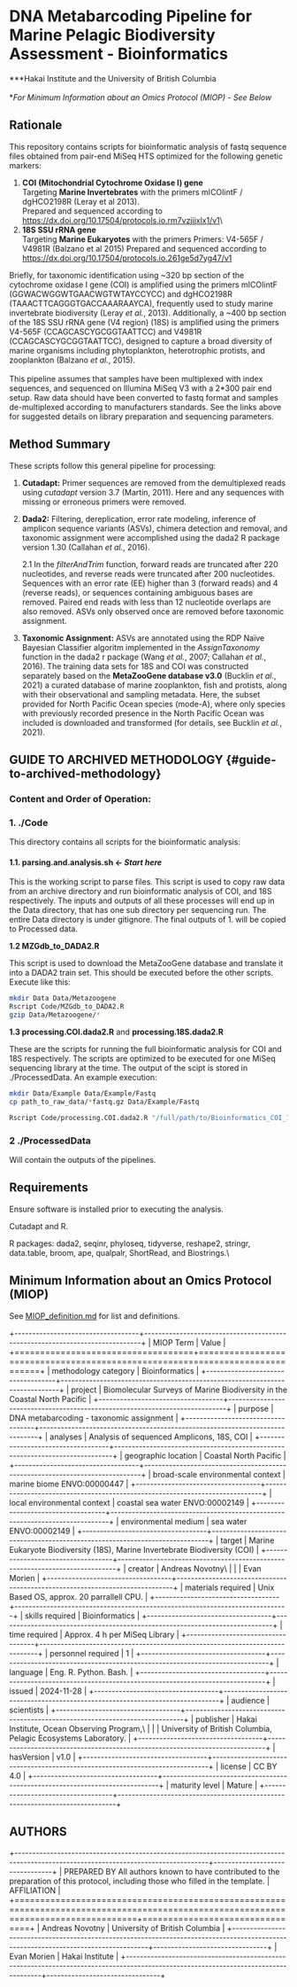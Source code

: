 # DNA Metabarcoding Pipeline for Marine Pelagic Biodiversity Assessment - Bioinformatics

***Hakai Institute and the University of British Columbia\
\
**For Minimum Information about an Omics Protocol (MIOP) - See Below*

## Rationale

This repository contains scripts for bioinformatic analysis of fastq sequence files obtained from pair-end MiSeq HTS optimized for the following genetic markers:

1.  **COI** **(Mitochondrial Cytochrome Oxidase I) gene**\
    Targeting **Marine Invertebrates** with the primers mICOIintF / dgHCO2198R (Leray et al 2013).\
    Prepared and sequenced according to <https://dx.doi.org/10.17504/protocols.io.rm7vzjjjxlx1/v1>\
2.  **18S SSU rRNA gene**\
    Targeting **Marine Eukaryotes** with the primers Primers: V4-565F / V4981R (Balzano et al 2015) Prepared and sequenced according to <https://dx.doi.org/10.17504/protocols.io.261ge5d7yg47/v1>

Briefly, for taxonomic identification using \~320 bp section of the cytochrome oxidase I gene (COI) is amplified using the primers mICOIintF (GGWACWGGWTGAACWGTWTAYCCYCC) and dgHCO2198R (TAAACTTCAGGGTGACCAAARAAYCA), frequently used to study marine invertebrate biodiversity (Leray *et al.*, 2013). Additionally, a \~400 bp section of the 18S SSU rRNA gene (V4 region) (18S) is amplified using the primers V4-565F (CCAGCASCYGCGGTAATTCC) and V4981R (CCAGCASCYGCGGTAATTCC), designed to capture a broad diversity of marine organisms including phytoplankton, heterotrophic protists, and zooplankton (Balzano *et al.*, 2015).\
\
This pipeline assumes that samples have been multiplexed with index sequences, and sequenced on Illumina MiSeq V3 with a 2\*300 pair end setup. Raw data should have been converted to fastq format and samples de-multiplexed according to manufacturers standards. See the links above for suggested details on library preparation and sequencing parameters.

## Method Summary

These scripts follow this general pipeline for processing:

1.  **Cutadapt:** Primer sequences are removed from the demultiplexed reads using *cutadapt* version 3.7 (Martin, 2011). Here and any sequences with missing or erroneous primers were removed.

2.  **Dada2:** Filtering, dereplication, error rate modeling, inference of amplicon sequence variants (ASVs), chimera detection and removal, and taxonomic assignment were accomplished using the dada2 R package version 1.30 (Callahan *et al.*, 2016).

    2.1 In the *filterAndTrim* function, forward reads are truncated after 220 nucleotides, and reverse reads were truncated after 200 nucleotides. Sequences with an error rate (EE) higher than 3 (forward reads) and 4 (reverse reads), or sequences containing ambiguous bases are removed. Paired end reads with less than 12 nucleotide overlaps are also removed. ASVs only observed once are removed before taxonomic assignment.

3.  **Taxonomic Assignment:** ASVs are annotated using the RDP Naïve Bayesian Classifier algoritm implemented in the *AssignTaxonomy* function in the dada2 r package (Wang *et al.*, 2007; Callahan *et al.*, 2016). The training data sets for 18S and COI was constructed separately based on the **MetaZooGene database v3.0** (Bucklin *et al.*, 2021) a curated database of marine zooplankton, fish and protists, along with their observational and sampling metadata. Here, the subset provided for North Pacific Ocean species (mode-A), where only species with previously recorded presence in the North Pacific Ocean was included is downloaded and transformed (for details, see Bucklin *et al.*, 2021).

## GUIDE TO ARCHIVED METHODOLOGY {#guide-to-archived-methodology}

### Content and Order of Operation:

###  1. ./Code

This directory contains all scripts for the bioinformatic analysis:

#### **1.1. parsing.and.analysis.sh \<- *Start here***

This is the working script to parse files. This script is used to copy raw data from an archive directory and run bioinformatic analysis of COI, and 18S respectively. The inputs and outputs of all these processes will end up in the Data directory, that has one sub directory per sequencing run. The entire Data directory is under gitignore. The final outputs of 1. will be copied to Processed data.

**1.2 MZGdb_to_DADA2.R**

This script is used to download the MetaZooGene database and translate it into a DADA2 train set. This should be executed before the other scripts. Execute like this:

``` bash
mkdir Data Data/Metazoogene
Rscript Code/MZGdb_to_DADA2.R
gzip Data/Metazoogene/*
```

**1.3 processing.COI.dada2.R** and **processing.18S.dada2.R**

These are the scripts for running the full bioinformatic analysis for COI and 18S respectively. The scripts are optimized to be executed for one MiSeq sequencing library at the time. The output of the scipt is stored in ./ProcessedData. An example execution:

``` bash
mkdir Data/Example Data/Example/Fastq
cp path_to_raw_data/*fastq.gz Data/Example/Fastq

Rscript Code/processing.COI.dada2.R "/full/path/to/Bioinformatics_COI_18S/Data/Example"
```

### 2 ./ProcessedData

Will contain the outputs of the pipelines.

## Requirements

Ensure software is installed prior to executing the analysis.

Cutadapt and R.

R packages: dada2, seqinr, phyloseq, tidyverse, reshape2, stringr, data.table, broom, ape, qualpalr, ShortRead, and Biostrings.\

## Minimum Information about an Omics Protocol (MIOP)

See [MIOP_definition.md](https://github.com/BeBOP-OBON/0_protocol_collection_template/blob/main/MIOP_definition.md) for list and definitions.

+-----------------------------------+-----------------------------------------------------------------------------+
| MIOP Term                         | Value                                                                       |
+===================================+=============================================================================+
| methodology category              | Bioinformatics                                                              |
+-----------------------------------+-----------------------------------------------------------------------------+
| project                           | Biomolecular Surveys of Marine Biodiversity in the Coastal North Pacific    |
+-----------------------------------+-----------------------------------------------------------------------------+
| purpose                           | DNA metabarcoding - taxonomic assignment                                    |
+-----------------------------------+-----------------------------------------------------------------------------+
| analyses                          | Analysis of sequenced Amplicons, 18S, COI                                   |
+-----------------------------------+-----------------------------------------------------------------------------+
| geographic location               | Coastal North Pacific                                                       |
+-----------------------------------+-----------------------------------------------------------------------------+
| broad-scale environmental context | marine biome ENVO:00000447                                                  |
+-----------------------------------+-----------------------------------------------------------------------------+
| local environmental context       | coastal sea water ENVO:00002149                                             |
+-----------------------------------+-----------------------------------------------------------------------------+
| environmental medium              | sea water ENVO:00002149                                                     |
+-----------------------------------+-----------------------------------------------------------------------------+
| target                            | Marine Eukaryote Biodiversity (18S), Marine Invertebrate Biodiversity (COI) |
+-----------------------------------+-----------------------------------------------------------------------------+
| creator                           | Andreas Novotny\                                                            |
|                                   | Evan Morien                                                                 |
+-----------------------------------+-----------------------------------------------------------------------------+
| materials required                | Unix Based OS, approx. 20 parrallell CPU.                                   |
+-----------------------------------+-----------------------------------------------------------------------------+
| skills required                   | Bioinformatics                                                              |
+-----------------------------------+-----------------------------------------------------------------------------+
| time required                     | Approx. 4 h per MiSeq Library                                               |
+-----------------------------------+-----------------------------------------------------------------------------+
| personnel required                | 1                                                                           |
+-----------------------------------+-----------------------------------------------------------------------------+
| language                          | Eng. R. Python. Bash.                                                       |
+-----------------------------------+-----------------------------------------------------------------------------+
| issued                            | 2024-11-28                                                                  |
+-----------------------------------+-----------------------------------------------------------------------------+
| audience                          | scientists                                                                  |
+-----------------------------------+-----------------------------------------------------------------------------+
| publisher                         | Hakai Institute, Ocean Observing Program,\                                  |
|                                   | University of British Columbia, Pelagic Ecosystems Laboratory.              |
+-----------------------------------+-----------------------------------------------------------------------------+
| hasVersion                        | v1.0                                                                        |
+-----------------------------------+-----------------------------------------------------------------------------+
| license                           | CC BY 4.0                                                                   |
+-----------------------------------+-----------------------------------------------------------------------------+
| maturity level                    | Mature                                                                      |
+-----------------------------------+-----------------------------------------------------------------------------+

## AUTHORS

+------------------------------------------------------------------------------------------------------------------------------------+--------------------------------+
| PREPARED BY All authors known to have contributed to the preparation of this protocol, including those who filled in the template. | AFFILIATION                    |
+====================================================================================================================================+================================+
| Andreas Novotny                                                                                                                    | University of British Columbia |
+------------------------------------------------------------------------------------------------------------------------------------+--------------------------------+
| Evan Morien                                                                                                                        | Hakai Institute                |
+------------------------------------------------------------------------------------------------------------------------------------+--------------------------------+
